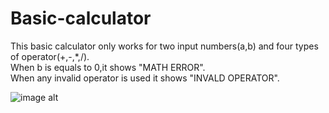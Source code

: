 # Basic-calculator
This basic calculator only works for two input numbers(a,b) and four types of operator(+,-,*,/).
<br>
When b is equals to 0,it shows "MATH ERROR".
<br>
When any invalid operator is used it shows "INVALD OPERATOR".

![image alt](https://github.com/user-attachments/assets/190a13a0-3b72-4d8c-9ba7-7ba0ebb188c0)
